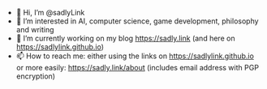 - 👋 Hi, I’m @sadlyLink
- 👀 I’m interested in AI, computer science, game development, philosophy and writing
- 🌱 I’m currently working on my blog <https://sadly.link> (and here on <https://sadlylink.github.io>)
- 📫 How to reach me: either using the links on <https://sadlylink.github.io> or more easily: <https://sadly.link/about> (includes email address with PGP encryption)

